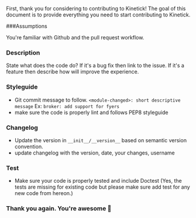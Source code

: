 First, thank you for considering to contributing to Kinetick!
The goal of this document is to provide everything you need to start contributing to Kinetick. 

###Assumptions

You're familiar with Github and the pull request workflow.

### Description
State what does the code do? If it's a bug fix then link to the issue. 
If it's a feature then describe how will improve the experience.

### Styleguide
- Git commit message to follow. ``<module-changed>: short descriptive message`` Ex: ``broker: add support for fyers``
- make sure the code is properly lint and follows PEP8 styleguide

### Changelog
- Update the version in ``__init__/__version__``  based on semantic version convention.
- update changelog with the version, date, your changes, username

### Test

- Make sure your code is properly tested and include Doctest 
(Yes, the tests are missing for existing code but please make sure add test for any new code from hereon.)

### Thank you again. You're awesome 🎉